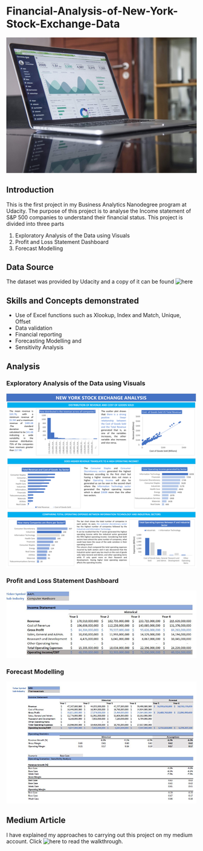 # Financial-Analysis-of-New-York-Stock-Exchange-Data
![](https://github.com/Ratafar22/Financial-Analysis-of-New-York-Stock-Exchange-Data/blob/main/Report_Images/carlos-muza-hpjSkU2UYSU-unsplash.jpg)

## Introduction
This is the first project in my Business Analytics Nanodegree program at Udacity. The purpose of this project is to analyse the Income statement of S&P 500 companies to understand their financial status.
This project is divided into three parts

1.	Exploratory Analysis of the Data using Visuals
2.	Profit and Loss Statement Dashboard
3.	Forecast Modelling

## Data Source 
The dataset was provided by Udacity and a copy of it can be found  ![here](Dataset)

## Skills and Concepts demonstrated
- Use of Excel functions such as Xlookup, Index and Match, Unique, Offset
- Data validation 
- Financial reporting
- Forecasting Modelling and 
- Sensitivity Analysis
  
## Analysis

### Exploratory Analysis of the Data using Visuals
![](https://github.com/Ratafar22/Financial-Analysis-of-New-York-Stock-Exchange-Data/blob/main/Report_Images/Dashboard.png)

### Profit and Loss Statement Dashboard
![](https://github.com/Ratafar22/Financial-Analysis-of-New-York-Stock-Exchange-Data/blob/main/Report_Images/PL.JPG)

### Forecast Modelling
![](https://github.com/Ratafar22/Financial-Analysis-of-New-York-Stock-Exchange-Data/blob/main/Report_Images/BaseCase.JPG)

## Medium Article

I have explained my approaches to carrying out this project on my medium account. Click ![here](https://medium.com/@raufrukayat/financial-analysis-of-new-york-stock-exchange-data-a-hands-on-excel-project-ef0bd9321c48) to read the walkthrough.

 
